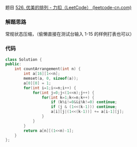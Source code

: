 题目 [526. 优美的排列 - 力扣（LeetCode） (leetcode-cn.com)](https://leetcode-cn.com/problems/beautiful-arrangement/submissions/)

### 解题思路

常规状态压缩，（偷懒直接在测试台输入 1-15 的样例打表也可以）

### 代码

```cpp
class Solution {
public:
    int countArrangement(int n) {
        int a[16][1<<n];
        memset(a, 0, sizeof(a));
        a[0][0] = 1;
        for(int i=1;i<=n;i++) {
            for(int j=0;j<(1<<n);j++) {
                for(int k=1;k<=n;k++) {
                    if (k%i!=0&&i%k!=0) continue;
                    if (j & (1<<(k-1))) continue;
                    a[i][j|(1<<(k-1))] += a[i-1][j];
                }
            }
        }
        return a[n][(1<<n)-1];
    }
};
